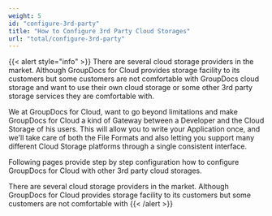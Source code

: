 ```yaml
---
weight: 5
id: "configure-3rd-party"
title: "How to Configure 3rd Party Cloud Storages"
url: "total/configure-3rd-party"
---
```


{{< alert style="info" >}}
There are several cloud storage providers in the market. Although GroupDocs for Cloud provides storage facility to its customers but some customers are not comfortable with GroupDocs cloud storage and want to use their own cloud storage or some other 3rd party storage services they are comfortable with.

We at GroupDocs for Cloud, want to go beyond limitations and make GroupDocs for Cloud a kind of Gateway between a Developer and the Cloud Storage of his users. This will allow you to write your Application once, and we'll take care of both the File Formats and also letting you support many different Cloud Storage platforms through a single consistent interface.

Following pages provide step by step configuration how to configure GroupDocs for Cloud with other 3rd party cloud storages.

There are several cloud storage providers in the market. Although GroupDocs for Cloud provides storage facility to its customers but some customers are not comfortable with 
{{< /alert >}}




